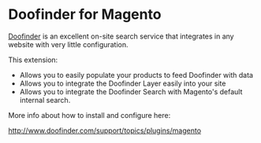 # Doofinder for Magento

[Doofinder](http://www.doofinder.com) is an excellent on-site search service that integrates in any website with very little configuration.

This extension:

- Allows you to easily populate your products to feed Doofinder with data
- Allows you to integrate the Doofinder Layer easily into your site
- Allows you to integrate the Doofinder Search with Magento's default internal search.

More info about how to install and configure here:

<http://www.doofinder.com/support/topics/plugins/magento>
